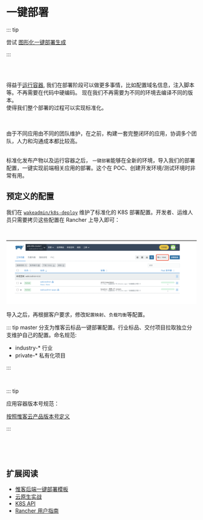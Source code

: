 # 一键部署

::: tip

尝试 <a href="/k8s-deploy/index.html" target="_blank">图形化一键部署生成</a>

:::

<br>
<br>

得益于[运行容器](./container.md), 我们在部署阶段可以做更多事情，比如配置域名信息，注入脚本等。不再需要在代码中硬编码。
现在我们不再需要为不同的环境去编译不同的版本。
<br>
使得我们整个部署的过程可以实现标准化。

<br>
<br>
由于不同应用由不同的团队维护，在之前，构建一套完整闭环的应用，协调多个团队，人力和沟通成本都比较高。

<br>
<br>

标准化发布产物以及运行容器之后， `一键部署`能够在全新的环境，导入我们的部署配置，一键实现前端相关应用的部署。这个在 POC、创建开发环境/测试环境时非常有用。

## 预定义的配置

我们在 [`wakeadmin/k8s-deploy`](http://gitlab.wakedata.net/wakeadmin/k8s-deploy) 维护了标准化的 K8S 部署配置。开发者、运维人员只需要拷贝这些配置在 Rancher 上导入即可：

<br>

![](../images/rancher-import.png)

导入之后，再根据客户要求，修改`配置映射`、`负载均衡`等配置。

::: tip
master 分支为惟客云标品一键部署配置。行业标品、交付项目拉取独立分支维护自己的配置。命名规范:

- industry-\* 行业
- private-\* 私有化项目

:::

<br>

::: tip

应用容器版本号规范：

[按照惟客云产品版本号定义](http://www.wakedata-inc.com/pages/viewpage.action?pageId=20220351)

:::

<br>
<br>
<br>

## 扩展阅读

- [惟客后端一键部署模板](http://gitlab.wakedata.net/wake/ops/-/tree/master/Kubernetes)
- [云原生实战](https://www.yuque.com/leifengyang/oncloud)
- [K8S API](https://kubernetes.io/zh-cn/docs/reference/kubernetes-api/)
- [Rancher 用户指南](https://www.rancher.cn/docs/rancher2.5/k8s-in-rancher/_index)
